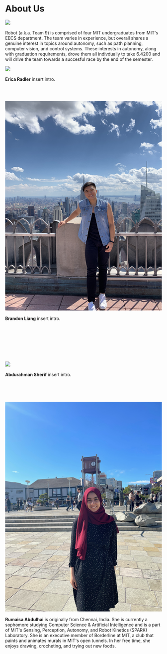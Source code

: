 # About Us

<span class="image main">![](assets/images/about/team.jpg)</span>

Robot (a.k.a. Team 9) is comprised of four MIT undergraduates from MIT's EECS department. The team varies in experience, but overall shares a genuine interest in topics around autonomy, such as path planning, computer vision, and control systems. These interests in autonomy, along with graduation requirements, drove them all indivdually to take 6.4200 and will drive the team towards a succesful race by the end of the semester.

<span class="image left about">![](assets/images/about/erica.jpg)</span>

**Erica Radler** insert intro.

<br>
<br>

<span class="image right about">![](assets/images/about/brandon.JPG)</span>

**Brandon Liang** insert intro.

<br>
<br>
<br>
<br>
<br>
<br>

<span class="image left about">![](assets/images/about/abdurahman.JPG)</span>

**Abdurahman Sherif** insert intro.

<br>
<br>
<br>

<span class="image right about">![](assets/images/about/rumaisa.JPG)</span>

**Rumaisa Abdulhai** is originally from Chennai, India. She is currently a sophomore studying Computer Science & Artificial Intelligence and is a part of MIT's Sensing, Perception, Autonomy, and Robot Kinetics (SPARK) Laboratory. She is an executive member of Borderline at MIT, a club that paints and animates murals in MIT's open tunnels. In her free time, she enjoys drawing, crocheting, and trying out new foods.

<br>
<br>